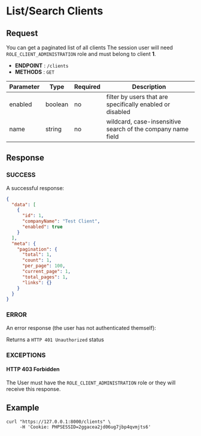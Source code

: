 # List/Search Clients

## Request

You can get a paginated list of all clients
The session user will need `ROLE_CLIENT_ADMINISTRATION` role and must
belong to client **1**.

- **ENDPOINT** : `/clients`
- **METHODS** : `GET`

| Parameter | Type    | Required | Description                                                 |
|-----------|---------|----------|-------------------------------------------------------------|
| enabled   | boolean | no       | filter by users that are specifically enabled or disabled   |
| name      | string  | no       | wildcard, case-insensitive search of the company name field |

## Response

### SUCCESS

A successful response:

```json
{
  "data": [
    {
      "id": 1,
      "companyName": "Test Client",
      "enabled": true
    }
  ],
  "meta": {
    "pagination": {
      "total": 1,
      "count": 1,
      "per_page": 100,
      "current_page": 1,
      "total_pages": 1,
      "links": {}
    }
  }
}
```

### ERROR

An error response (the user has not authenticated themself):

Returns a `HTTP 401 Unauthorized` status

### EXCEPTIONS

#### HTTP 403 Forbidden

The User must have the `ROLE_CLIENT_ADMINISTRATION` role or they will receive
this response.

## Example

```shell
curl "https://127.0.0.1:8000/clients" \
     -H 'Cookie: PHPSESSID=2ggacea2jd06ug7jbp4qvmjts6'
```

